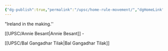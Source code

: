 ```yaml
---
{"dg-publish":true,"permalink":"/upsc/home-rule-movement/","dgHomeLink":true,"dgPassFrontmatter":false}
---
```


"Ireland in the making.''

[[UPSC/Annie Besant|Annie Besant]] -

[[UPSC/Bal Gangadhar Tilak|Bal Gangadhar Tilak]]

